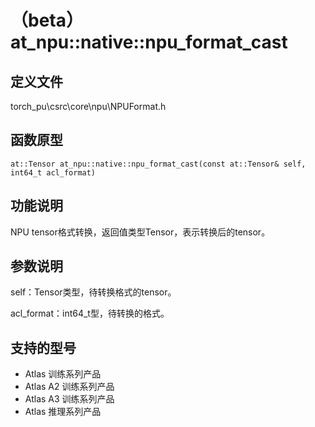 # （beta）at_npu::native::npu_format_cast

## 定义文件

torch_pu\csrc\core\npu\NPUFormat.h

## 函数原型

```
at::Tensor at_npu::native::npu_format_cast(const at::Tensor& self, int64_t acl_format)
```

## 功能说明

NPU tensor格式转换，返回值类型Tensor，表示转换后的tensor。

## 参数说明

self：Tensor类型，待转换格式的tensor。

acl_format：int64_t型，待转换的格式。

## 支持的型号

- <term>Atlas 训练系列产品</term>
- <term>Atlas A2 训练系列产品</term>
- <term>Atlas A3 训练系列产品</term>
- <term>Atlas 推理系列产品</term>

